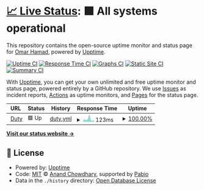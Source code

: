 # [📈 Live Status](https://etahamad.github.io/DutyMonitor): <!--live status--> **🟩 All systems operational**

This repository contains the open-source uptime monitor and status page for [Omar Hamad](https://etahamad.github.io/DutyMonitor), powered by [Upptime](https://github.com/upptime/upptime).

[![Uptime CI](https://github.com/etahamad/DutyMonitor/workflows/Uptime%20CI/badge.svg)](https://github.com/etahamad/DutyMonitor/actions?query=workflow%3A%22Uptime+CI%22)
[![Response Time CI](https://github.com/etahamad/DutyMonitor/workflows/Response%20Time%20CI/badge.svg)](https://github.com/etahamad/DutyMonitor/actions?query=workflow%3A%22Response+Time+CI%22)
[![Graphs CI](https://github.com/etahamad/DutyMonitor/workflows/Graphs%20CI/badge.svg)](https://github.com/etahamad/DutyMonitor/actions?query=workflow%3A%22Graphs+CI%22)
[![Static Site CI](https://github.com/etahamad/DutyMonitor/workflows/Static%20Site%20CI/badge.svg)](https://github.com/etahamad/DutyMonitor/actions?query=workflow%3A%22Static+Site+CI%22)
[![Summary CI](https://github.com/etahamad/DutyMonitor/workflows/Summary%20CI/badge.svg)](https://github.com/etahamad/DutyMonitor/actions?query=workflow%3A%22Summary+CI%22)

With [Upptime](https://upptime.js.org), you can get your own unlimited and free uptime monitor and status page, powered entirely by a GitHub repository. We use [Issues](https://github.com/etahamad/DutyMonitor/issues) as incident reports, [Actions](https://github.com/etahamad/DutyMonitor/actions) as uptime monitors, and [Pages](https://etahamad.github.io/DutyMonitor) for the status page.

<!--start: status pages-->
<!-- This summary is generated by Upptime (https://github.com/upptime/upptime) -->
<!-- Do not edit this manually, your changes will be overwritten -->
<!-- prettier-ignore -->
| URL | Status | History | Response Time | Uptime |
| --- | ------ | ------- | ------------- | ------ |
| <img alt="" src="https://icons.duckduckgo.com/ip3/duty-free-etahamads-projects.vercel.app.ico" height="13"> [Duty](https://duty-free-etahamads-projects.vercel.app) | 🟩 Up | [duty.yml](https://github.com/etahamad/DutyMonitor/commits/HEAD/history/duty.yml) | <details><summary><img alt="Response time graph" src="./graphs/duty/response-time-week.png" height="20"> 123ms</summary><br><a href="https://etahamad.github.io/DutyMonitor/history/duty"><img alt="Response time 124" src="https://img.shields.io/endpoint?url=https%3A%2F%2Fraw.githubusercontent.com%2Fetahamad%2FDutyMonitor%2FHEAD%2Fapi%2Fduty%2Fresponse-time.json"></a><br><a href="https://etahamad.github.io/DutyMonitor/history/duty"><img alt="24-hour response time 87" src="https://img.shields.io/endpoint?url=https%3A%2F%2Fraw.githubusercontent.com%2Fetahamad%2FDutyMonitor%2FHEAD%2Fapi%2Fduty%2Fresponse-time-day.json"></a><br><a href="https://etahamad.github.io/DutyMonitor/history/duty"><img alt="7-day response time 123" src="https://img.shields.io/endpoint?url=https%3A%2F%2Fraw.githubusercontent.com%2Fetahamad%2FDutyMonitor%2FHEAD%2Fapi%2Fduty%2Fresponse-time-week.json"></a><br><a href="https://etahamad.github.io/DutyMonitor/history/duty"><img alt="30-day response time 130" src="https://img.shields.io/endpoint?url=https%3A%2F%2Fraw.githubusercontent.com%2Fetahamad%2FDutyMonitor%2FHEAD%2Fapi%2Fduty%2Fresponse-time-month.json"></a><br><a href="https://etahamad.github.io/DutyMonitor/history/duty"><img alt="1-year response time 124" src="https://img.shields.io/endpoint?url=https%3A%2F%2Fraw.githubusercontent.com%2Fetahamad%2FDutyMonitor%2FHEAD%2Fapi%2Fduty%2Fresponse-time-year.json"></a></details> | <details><summary><a href="https://etahamad.github.io/DutyMonitor/history/duty">100.00%</a></summary><a href="https://etahamad.github.io/DutyMonitor/history/duty"><img alt="All-time uptime 100.00%" src="https://img.shields.io/endpoint?url=https%3A%2F%2Fraw.githubusercontent.com%2Fetahamad%2FDutyMonitor%2FHEAD%2Fapi%2Fduty%2Fuptime.json"></a><br><a href="https://etahamad.github.io/DutyMonitor/history/duty"><img alt="24-hour uptime 100.00%" src="https://img.shields.io/endpoint?url=https%3A%2F%2Fraw.githubusercontent.com%2Fetahamad%2FDutyMonitor%2FHEAD%2Fapi%2Fduty%2Fuptime-day.json"></a><br><a href="https://etahamad.github.io/DutyMonitor/history/duty"><img alt="7-day uptime 100.00%" src="https://img.shields.io/endpoint?url=https%3A%2F%2Fraw.githubusercontent.com%2Fetahamad%2FDutyMonitor%2FHEAD%2Fapi%2Fduty%2Fuptime-week.json"></a><br><a href="https://etahamad.github.io/DutyMonitor/history/duty"><img alt="30-day uptime 100.00%" src="https://img.shields.io/endpoint?url=https%3A%2F%2Fraw.githubusercontent.com%2Fetahamad%2FDutyMonitor%2FHEAD%2Fapi%2Fduty%2Fuptime-month.json"></a><br><a href="https://etahamad.github.io/DutyMonitor/history/duty"><img alt="1-year uptime 100.00%" src="https://img.shields.io/endpoint?url=https%3A%2F%2Fraw.githubusercontent.com%2Fetahamad%2FDutyMonitor%2FHEAD%2Fapi%2Fduty%2Fuptime-year.json"></a></details>

<!--end: status pages-->

[**Visit our status website →**](https://etahamad.github.io/DutyMonitor)

## 📄 License

- Powered by: [Upptime](https://github.com/upptime/upptime)
- Code: [MIT](./LICENSE) © [Anand Chowdhary](https://anandchowdhary.com), supported by [Pabio](https://pabio.com)
- Data in the `./history` directory: [Open Database License](https://opendatacommons.org/licenses/odbl/1-0/)
